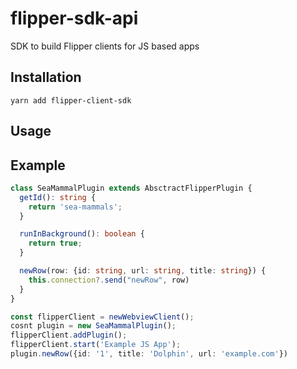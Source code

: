 # flipper-sdk-api

SDK to build Flipper clients for JS based apps

## Installation

`yarn add flipper-client-sdk`

## Usage

## Example

```TypeScript
class SeaMammalPlugin extends AbsctractFlipperPlugin {
  getId(): string {
    return 'sea-mammals';
  }

  runInBackground(): boolean {
    return true;
  }

  newRow(row: {id: string, url: string, title: string}) {
    this.connection?.send("newRow", row)
  }
}

const flipperClient = newWebviewClient();
cosnt plugin = new SeaMammalPlugin();
flipperClient.addPlugin();
flipperClient.start('Example JS App');
plugin.newRow({id: '1', title: 'Dolphin', url: 'example.com'})

```

